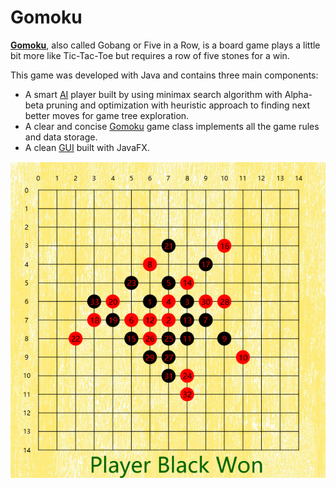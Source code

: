 # Gomoku

[**Gomoku**](https://en.wikipedia.org/wiki/Gomoku), also called Gobang or Five in a Row, is a board game plays a little bit more like Tic-Tac-Toe but requires a row of five stones for a win.

This game was developed with Java and contains three main components:

- A smart [AI](src/game/AI.java) player built by using minimax search algorithm with Alpha-beta pruning and optimization with heuristic approach to finding next better moves for game tree exploration.
- A clear and concise [Gomoku](src/game/Gomoku.java) game class implements all the game rules and data storage.
- A clean [GUI](src/game/GomokuGUI.java) built with JavaFX.

![Gomoku](resources/gomoku.png)
